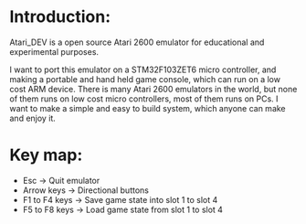 Introduction:
=============

Atari_DEV is a open source Atari 2600 emulator for educational and experimental purposes.

I want to port this emulator on a STM32F103ZET6 micro controller, and making
a portable and hand held game console, which can run on a low cost ARM device.
There is many Atari 2600 emulators in the world, but none of them runs on low cost
micro controllers, most of them runs on PCs. I want to make a simple and easy to
build system, which anyone can make and enjoy it.

Key map:
========
* Esc -> Quit emulator
* Arrow keys -> Directional buttons
* F1 to F4 keys -> Save game state into slot 1 to slot 4
* F5 to F8 keys -> Load game state from slot 1 to slot 4

